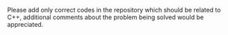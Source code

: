 Please add only correct codes in the repository which should be related to C++, additional comments about the problem being solved would be appreciated.
